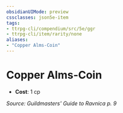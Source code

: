 ```yaml
---
obsidianUIMode: preview
cssclasses: json5e-item
tags:
- ttrpg-cli/compendium/src/5e/ggr
- ttrpg-cli/item/rarity/none
aliases: 
- "Copper Alms-Coin"
---
```

# Copper Alms-Coin

- **Cost**: 1 cp

*Source: Guildmasters' Guide to Ravnica p. 9*